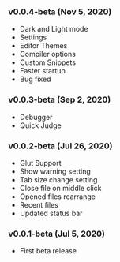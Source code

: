 ### v0.0.4-beta (Nov 5, 2020)
- Dark and Light mode
- Settings
- Editor Themes
- Compiler options
- Custom Snippets
- Faster startup
- Bug fixed

### v0.0.3-beta (Sep 2, 2020)
- Debugger
- Quick Judge

### v0.0.2-beta (Jul 26, 2020)
- Glut Support
- Show warning setting
- Tab size change setting
- Close file on middle click
- Opened files rearrange
- Recent files
- Updated status bar

### v0.0.1-beta (Jul 5, 2020)
- First beta release
